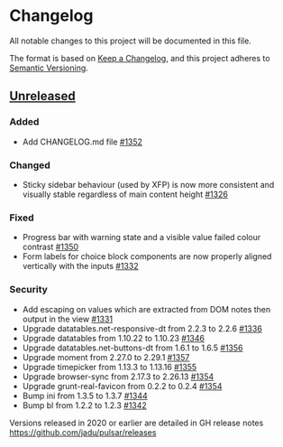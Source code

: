 # Changelog

All notable changes to this project will be documented in this file.

The format is based on [Keep a Changelog](https://keepachangelog.com/en/1.0.0/),
and this project adheres to [Semantic Versioning](https://semver.org/spec/v2.0.0.html).

## [Unreleased](https://github.com/jadu/pulsar/issues?q=is%3Aclosed+milestone%3AUnreleased)
### Added
- Add CHANGELOG.md file [#1352](https://github.com/jadu/pulsar/pull/1352)

### Changed
- Sticky sidebar behaviour (used by XFP) is now more consistent and visually stable regardless of main content height [#1326](https://github.com/jadu/pulsar/pull/1326)

### Fixed
- Progress bar with warning state and a visible value failed colour contrast [#1350](https://github.com/jadu/pulsar/pull/1350)
- Form labels for choice block components are now properly aligned vertically with the inputs [#1332](https://github.com/jadu/pulsar/pull/1332)

### Security
- Add escaping on values which are extracted from DOM notes then output in the view [#1331](https://github.com/jadu/pulsar/pull/1331)
- Upgrade datatables.net-responsive-dt from 2.2.3 to 2.2.6 [#1336](https://github.com/jadu/pulsar/pull/1336)
- Upgrade datatables from 1.10.22 to 1.10.23 [#1346](https://github.com/jadu/pulsar/pull/1346)
- Upgrade datatables.net-buttons-dt from 1.6.1 to 1.6.5 [#1356](https://github.com/jadu/pulsar/pull/1356)
- Upgrade moment from 2.27.0 to 2.29.1 [#1357](https://github.com/jadu/pulsar/pull/1357)
- Upgrade timepicker from 1.13.3 to 1.13.16 [#1355](https://github.com/jadu/pulsar/pull/1355)
- Upgrade browser-sync from 2.17.3 to 2.26.13 [#1354](https://github.com/jadu/pulsar/pull/1354/)
- Upgrade grunt-real-favicon from 0.2.2 to 0.2.4 [#1354](https://github.com/jadu/pulsar/pull/1354/)
- Bump ini from 1.3.5 to 1.3.7 [#1344](https://github.com/jadu/pulsar/pull/1344)
- Bump bl from 1.2.2 to 1.2.3 [#1342](https://github.com/jadu/pulsar/pull/1342)

Versions released in 2020 or earlier are detailed in GH release notes https://github.com/jadu/pulsar/releases
